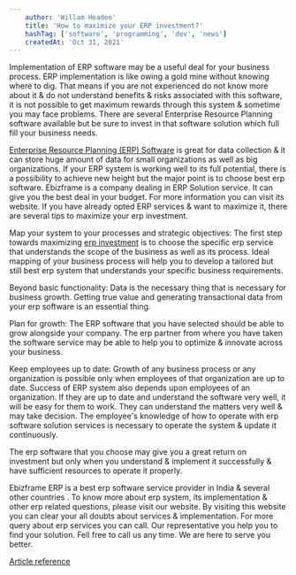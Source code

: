```yaml
---
    author: 'Willam Headen'
    title: 'How to maximize your ERP investment?'
    hashTag: ['software', 'programming', 'dev', 'news']
    createdAt: 'Oct 31, 2021'
---
```


Implementation of ERP software may be a useful deal for your business process. ERP implementation is like owing a gold mine without knowing where to dig. That means if you are not experienced do not know more about it & do not understand benefits & risks associated with this software, it is not possible to get maximum rewards through this system & sometime you may face problems. There are several Enterprise Resource Planning software available but be sure to invest in that software solution which full fill your business needs.

[Enterprise Resource Planning (ERP) Software](https://www.ebizframe.com/) is great for data collection & it can store huge amount of data for small organizations as well as big organizations. If your ERP system is working well to its full potential, there is a possibility to achieve new height but the major point is to choose best erp software. Ebizframe is a company dealing in ERP Solution service. It can give you the best deal in your budget. For more information you can visit its website. If you have already opted ERP services & want to maximize it, there are several tips to maximize your erp investment.

Map your system to your processes and strategic objectives: The first step towards maximizing [erp investment](https://www.ebizframe.com/) is to choose the specific erp service that understands the scope of the business as well as its process. Ideal mapping of your business process will help you to develop a tailored but still best erp system that understands your specific business requirements.

Beyond basic functionality: Data is the necessary thing that is necessary for business growth. Getting true value and generating transactional data from your erp software is an essential thing.

Plan for growth: The ERP software that you have selected should be able to grow alongside your company. The erp partner from where you have taken the software service may be able to help you to optimize & innovate across your business.

Keep employees up to date: Growth of any business process or any organization is possible only when employees of that organization are up to date. Success of ERP system also depends upon employees of an organization. If they are up to date and understand the software very well, it will be easy for them to work. They can understand the matters very well & may take decision. The employee's knowledge of how to operate with erp software solution services is necessary to operate the system & update it continuously.

The erp software that you choose may give you a great return on investment but only when you understand & implement it successfully & have sufficient resources to operate it properly.

Ebizframe ERP is a best erp software service provider in India & several other countries . To know more about erp system, its implementation & other erp related questions, please visit our website. By visiting this website you can clear your all doubts about services & implementation. For more query about erp services you can call. Our representative you help you to find your solution. Fell free to call us any time. We are here to serve you better.

[Article reference](https://www.amazines.com/Software/article_detail.cfm/6256742?articleid=6256742)
